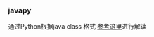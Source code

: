 ### javapy 

通过Python根据java class 格式 [参考这里](https://docs.oracle.com/javase/specs/jvms/se9/html/jvms-4.html)进行解读
